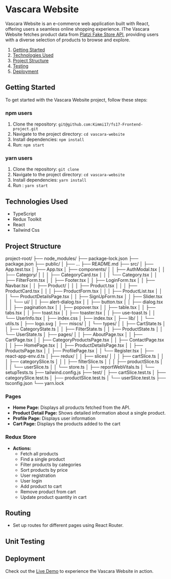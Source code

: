 # Vascara Website

Vascara Website is an e-commerce web application built with React, offering users a seamless online shopping experience. IThe Vascara Website fetches product data from [Platzi Fake Store API](https://fakeapi.platzi.com/), providing users with a diverse selection of products to browse and explore.

1. [Getting Started](#getting-started)
2. [Technologies Used](#technologies-used)
3. [Project Structure](#project-structure)
4. [Testing](#testing)
5. [Deployment](#deployment)

## Getting Started

To get started with the Vascara Website project, follow these steps:

### npm users

1. Clone the repository: `git@github.com:Kimmi17/fs17-Frontend-project.git `
2. Navigate to the project directory: `cd vascara-website`
3. Install dependencies: `npm install`
4. Run: `npm start`

### yarn users

1. Clone the repository: `git clone `
2. Navigate to the project directory: `cd vascara-website`
3. Install dependencies: `yarn install`
4. Run : `yarn start`

## Technologies Used

- TypeScript
- Redux Toolkit
- React
- Tailwind Css

## Project Structure

project-root/
├── node_modules/
├── package-lock.json
├── package.json
├── public/
│ ├── ...
├── README.md
├── src/
│ ├── App.test.tsx
│ ├── App.tsx
│ ├── components/
│ │ ├── AuthModal.tsx
│ │ ├── Category/
│ │ │ ├── CategoryCard.tsx
│ │ │ └── Category.tsx
│ │ ├── FilterForm.tsx
│ │ ├── Footer.tsx
│ │ ├── LoginForm.tsx
│ │ ├── Navbar.tsx
│ │ ├── Product/
│ │ │ ├── Product.tsx
│ │ │ ├── ProductCard.tsx
│ │ │ ├── ProductForm.tsx
│ │ │ ├── ProductList.tsx
│ │ │ └── ProductDetailsPage.tsx
│ │ ├── SignUpForm.tsx
│ │ ├── Slider.tsx
│ │ └── ui/
│ │ ├── alert-dialog.tsx
│ │ ├── button.tsx
│ │ ├── dialog.tsx
│ │ ├── pagination.tsx
│ │ ├── popover.tsx
│ │ ├── table.tsx
│ │ ├── tabs.tsx
│ │ ├── toast.tsx
│ │ ├── toaster.tsx
│ │ ├── use-toast.ts
│ │ └── UserInfo.tsx
│ ├── index.css
│ ├── index.tsx
│ ├── lib/
│ │ └── utils.ts
│ ├── logo.svg
│ ├── miscs/
│ │ └── types/
│ │ ├── CartState.ts
│ │ ├── CategoryState.ts
│ │ ├── FilterState.ts
│ │ ├── ProductState.ts
│ │ └── UserState.ts
│ ├── pages/
│ │ ├── AboutPage.tsx
│ │ ├── CartPage.tsx
│ │ ├── CategoryProductsPage.tsx
│ │ ├── ContactPage.tsx
│ │ ├── HomePage.tsx
│ │ ├── ProductDetailsPage.tsx
│ │ ├── ProductsPage.tsx
│ │ ├── ProfilePage.tsx
│ │ └── Register.tsx
│ ├── react-app-env.d.ts
│ ├── redux/
│ │ ├── slices/
│ │ │ ├── cartSlice.ts
│ │ │ ├── categorySlice.ts
│ │ │ ├── filterSlice.ts
│ │ │ ├── productSlice.ts
│ │ │ └── userSlice.ts
│ │ └── store.ts
│ ├── reportWebVitals.ts
│ └── setupTests.ts
├── tailwind.config.js
├── test/
│ ├── cartSlice.test.ts
│ ├── categorySlice.test.ts
│ ├── productSlice.test.ts
│ └── userSlice.test.ts
├── tsconfig.json
└── yarn.lock

### Pages

- **Home Page:** Displays all products fetched from the API.
- **Product Detail Page:** Shows detailed information about a single product.
- **Profile Page:** Displays user information
- **Cart Page:** Displays the products added to the cart

### Redux Store

- **Actions:**
  - Fetch all products
  - Find a single product
  - Filter products by categories
  - Sort products by price
  - User registration
  - User login
  - Add product to cart
  - Remove product from cart
  - Update product quantity in cart

## Routing

- Set up routes for different pages using React Router.

## Unit Testing

## Deployment

Check out the [Live Demo](https://fs17-frontend-project-seven.vercel.app/) to experience the Vascara Website in action.
